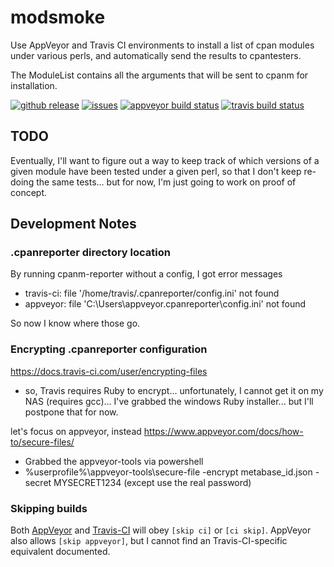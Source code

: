 # modsmoke

Use AppVeyor and Travis CI environments to install a list of cpan modules under various perls, and automatically send the results to cpantesters.

The ModuleList contains all the arguments that will be sent to cpanm for installation.

<div>
    <a href="https://github.com/pryrt/modsmoke/releases"><img src="https://img.shields.io/github/release/pryrt/modsmoke.svg" alt="github release" title="github release"></a>
    <a href="https://github.com/pryrt/modsmoke/issues"><img src="https://img.shields.io/github/issues/pryrt/modsmoke.svg" alt="issues" title="issues"></a>
    <a href="https://ci.appveyor.com/project/pryrt/modsmoke"><img src="https://ci.appveyor.com/api/projects/status/1rqdroon682snre8?svg=true" alt="appveyor build status" title="appveyor build status"></a>
    <a href="https://travis-ci.org/pryrt/modsmoke"><img src="https://travis-ci.org/pryrt/modsmoke.svg?branch=master" alt="travis build status" title="travis build status"></a>
</div>

## TODO

Eventually, I'll want to figure out a way to keep track of which versions of a given module have been tested under a given perl, so that I don't keep re-doing the same tests... but for now, I'm just going to work on proof of concept.

## Development Notes

### .cpanreporter directory location
By running cpanm-reporter without a config, I got error messages
* travis-ci: file '/home/travis/.cpanreporter/config.ini' not found
* appveyor: file 'C:\Users\appveyor\.cpanreporter\config.ini' not found

So now I know where those go.

### Encrypting .cpanreporter configuration

https://docs.travis-ci.com/user/encrypting-files
* so, Travis requires Ruby to encrypt... unfortunately, I cannot get it on my NAS (requires gcc)... I've grabbed the windows Ruby installer... but I'll postpone that for now.

let's focus on appveyor, instead
https://www.appveyor.com/docs/how-to/secure-files/
* Grabbed the appveyor-tools via powershell
* %userprofile%\appveyor-tools\secure-file -encrypt metabase_id.json -secret MYSECRET1234
  (except use the real password)

### Skipping builds

Both [AppVeyor](https://www.appveyor.com/docs/how-to/filtering-commits/) and [Travis-CI](https://docs.travis-ci.com/user/customizing-the-build/) will obey `[skip ci]` or `[ci skip]`.
AppVeyor also allows `[skip appveyor]`, but I cannot find an Travis-CI-specific equivalent documented.